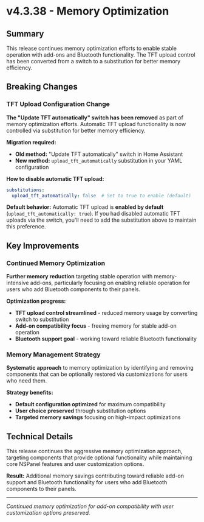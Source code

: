 # v4.3.38 - Memory Optimization

## Summary

This release continues memory optimization efforts to enable stable operation with add-ons and Bluetooth functionality.
The TFT upload control has been converted from a switch to a substitution for better memory efficiency.

## Breaking Changes

### TFT Upload Configuration Change

**The "Update TFT automatically" switch has been removed** as part of memory optimization efforts.
Automatic TFT upload functionality is now controlled via substitution for better memory efficiency.

**Migration required:**
- **Old method:** "Update TFT automatically" switch in Home Assistant
- **New method:** `upload_tft_automatically` substitution in your YAML configuration

**How to disable automatic TFT upload:**
```yaml
substitutions:
  upload_tft_automatically: false  # Set to true to enable (default)
```

**Default behavior:** Automatic TFT upload is **enabled by default** (`upload_tft_automatically: true`).
If you had disabled automatic TFT uploads via the switch, you'll need to add the substitution above to maintain this preference.

## Key Improvements

### Continued Memory Optimization

**Further memory reduction** targeting stable operation with memory-intensive add-ons,
particularly focusing on enabling reliable operation for users who add Bluetooth components to their panels.

**Optimization progress:**
- **TFT upload control streamlined** - reduced memory usage by converting switch to substitution
- **Add-on compatibility focus** - freeing memory for stable add-on operation
- **Bluetooth support goal** - working toward reliable Bluetooth functionality

### Memory Management Strategy

**Systematic approach** to memory optimization by identifying and removing components
that can be optionally restored via customizations for users who need them.

**Strategy benefits:**
- **Default configuration optimized** for maximum compatibility
- **User choice preserved** through substitution options
- **Targeted memory savings** focusing on high-impact optimizations

## Technical Details

This release continues the aggressive memory optimization approach,
targeting components that provide optional functionality while maintaining
core NSPanel features and user customization options.

**Result:** Additional memory savings contributing toward reliable add-on support and Bluetooth functionality
for users who add Bluetooth components to their panels.

---

*Continued memory optimization for add-on compatibility with user customization options preserved.*
